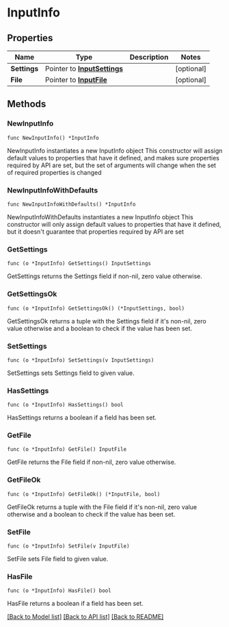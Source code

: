 # InputInfo

## Properties

Name | Type | Description | Notes
------------ | ------------- | ------------- | -------------
**Settings** | Pointer to [**InputSettings**](InputSettings.md) |  | [optional] 
**File** | Pointer to [**InputFile**](InputFile.md) |  | [optional] 

## Methods

### NewInputInfo

`func NewInputInfo() *InputInfo`

NewInputInfo instantiates a new InputInfo object
This constructor will assign default values to properties that have it defined,
and makes sure properties required by API are set, but the set of arguments
will change when the set of required properties is changed

### NewInputInfoWithDefaults

`func NewInputInfoWithDefaults() *InputInfo`

NewInputInfoWithDefaults instantiates a new InputInfo object
This constructor will only assign default values to properties that have it defined,
but it doesn't guarantee that properties required by API are set

### GetSettings

`func (o *InputInfo) GetSettings() InputSettings`

GetSettings returns the Settings field if non-nil, zero value otherwise.

### GetSettingsOk

`func (o *InputInfo) GetSettingsOk() (*InputSettings, bool)`

GetSettingsOk returns a tuple with the Settings field if it's non-nil, zero value otherwise
and a boolean to check if the value has been set.

### SetSettings

`func (o *InputInfo) SetSettings(v InputSettings)`

SetSettings sets Settings field to given value.

### HasSettings

`func (o *InputInfo) HasSettings() bool`

HasSettings returns a boolean if a field has been set.

### GetFile

`func (o *InputInfo) GetFile() InputFile`

GetFile returns the File field if non-nil, zero value otherwise.

### GetFileOk

`func (o *InputInfo) GetFileOk() (*InputFile, bool)`

GetFileOk returns a tuple with the File field if it's non-nil, zero value otherwise
and a boolean to check if the value has been set.

### SetFile

`func (o *InputInfo) SetFile(v InputFile)`

SetFile sets File field to given value.

### HasFile

`func (o *InputInfo) HasFile() bool`

HasFile returns a boolean if a field has been set.


[[Back to Model list]](../README.md#documentation-for-models) [[Back to API list]](../README.md#documentation-for-api-endpoints) [[Back to README]](../README.md)


